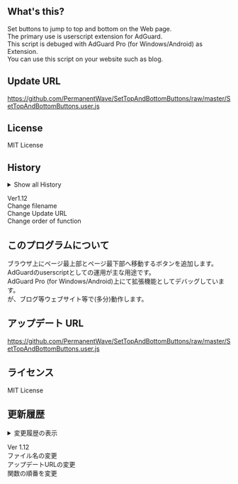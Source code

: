 ## What's this?
Set buttons to jump to top and bottom on the Web page.  
The primary use is userscript extension for AdGuard.  
This script is debuged with AdGuard Pro (for Windows/Android) as Extension.  
You can use this script on your website such as blog.

## Update URL
https://github.com/PermanentWave/SetTopAndBottomButtons/raw/master/SetTopAndBottomButtons.user.js

## License
MIT License

## History
<details><summary>Show all History</summary>  

Ver 1.00  
First Release  

Ver 1.01  
Bottom Scroll can't work collectly, so add scroll amount +1% (x1.01)  
Change Element of getting Height.  

Ver 1.02  
Change scroll amount 1% (x1.01) -> 5% (x1.05)  

Ver 1.03  
Test Change  

Ver 1.04  
Undo Change  

Ver 1.05  
Optimization function  
(Remove no-used function, all browser support)  

Ver 1.06  
Optimization script  
(Remove button when button is clicked)  

Ver 1.07  
BugFix  
(Get correct bottom position)  

Ver 1.08  
Add "Auto Hide" function  
Change method  
(Change to refer license URL)  

Ver 1.09  
Introduce function as class  
Change define (var -> let, const)  
All function return value or true  
Optimization  

Ver 1.10  
Optimize  

Ver 1.11  
Optimize  

Ver1.11.1  
Change let -> const element  
Add description  

Ver1.11.2  
Change description  

</details>  

Ver1.12  
Change filename  
Change Update URL  
Change order of function  

## このプログラムについて
ブラウザ上にページ最上部とページ最下部へ移動するボタンを追加します。  
AdGuardのuserscriptとしての運用が主な用途です。  
AdGuard Pro (for Windows/Android)上にて拡張機能としてデバッグしています。  
が、ブログ等ウェブサイト等で(多分)動作します。

## アップデート URL
https://github.com/PermanentWave/SetTopAndBottomButtons/raw/master/SetTopAndBottomButtons.user.js

## ライセンス
MIT License

## 更新履歴
<details><summary>変更履歴の表示</summary>  
  
Ver 1.00  
リリース  

Ver 1.01  
最下部より数ピクセル上に移動することがあったため、1%多めに移動するようにした  
高さを取得する要素を一部変更  

Ver 1.02  
スクロールの増加量を1%から5%へ変更  

Ver 1.03  
試験的変更 (最下部～最下部10pxの間は矢印が出ないように修正)  

Ver 1.04  
Ver 1.03の変更をロールバック

Ver 1.05  
関数の最適化  
(不要な関数の削除、ほとんどのブラウザのサポート)

Ver 1.06  
処理の最適化  
(押したボタンは常に非表示になる処理に変更)  

Ver 1.07  
バグ修正  
(最下部が検出できない場合があったバグを修正)

Ver 1.08  
自動でボタンを非表示にする機能を追加  
一部動作変更  
(ライセンスのURL変更)  

Ver 1.09  
クラスの概念を導入  
varの宣言をletもしくはconstに書き換えた  
全ての関数が何らかの値かtrueを返すようにした  
その他最適化  

Ver 1.10  
処理の最適化

Ver 1.11  
不要な演算の削除  

Ver 1.11.1  
読み込んだElementを定数とした  
説明の追記等  

Ver 1.11.2  
説明の変更  

</details>  

Ver 1.12  
ファイル名の変更  
アップデートURLの変更  
関数の順番を変更  